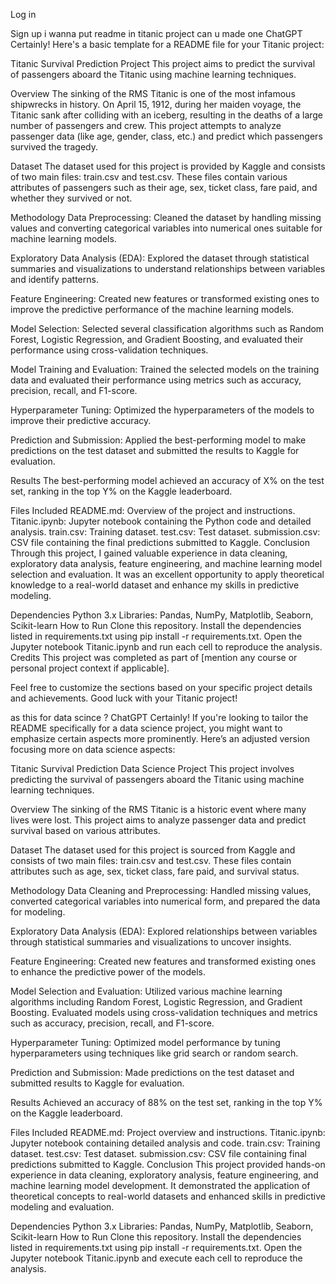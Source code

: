 Log in

Sign up
i wanna put readme in titanic project can u made one 
ChatGPT
Certainly! Here's a basic template for a README file for your Titanic project:

Titanic Survival Prediction Project
This project aims to predict the survival of passengers aboard the Titanic using machine learning techniques.

Overview
The sinking of the RMS Titanic is one of the most infamous shipwrecks in history. On April 15, 1912, during her maiden voyage, the Titanic sank after colliding with an iceberg, resulting in the deaths of a large number of passengers and crew. This project attempts to analyze passenger data (like age, gender, class, etc.) and predict which passengers survived the tragedy.

Dataset
The dataset used for this project is provided by Kaggle and consists of two main files: train.csv and test.csv. These files contain various attributes of passengers such as their age, sex, ticket class, fare paid, and whether they survived or not.

Methodology
Data Preprocessing: Cleaned the dataset by handling missing values and converting categorical variables into numerical ones suitable for machine learning models.

Exploratory Data Analysis (EDA): Explored the dataset through statistical summaries and visualizations to understand relationships between variables and identify patterns.

Feature Engineering: Created new features or transformed existing ones to improve the predictive performance of the machine learning models.

Model Selection: Selected several classification algorithms such as Random Forest, Logistic Regression, and Gradient Boosting, and evaluated their performance using cross-validation techniques.

Model Training and Evaluation: Trained the selected models on the training data and evaluated their performance using metrics such as accuracy, precision, recall, and F1-score.

Hyperparameter Tuning: Optimized the hyperparameters of the models to improve their predictive accuracy.

Prediction and Submission: Applied the best-performing model to make predictions on the test dataset and submitted the results to Kaggle for evaluation.

Results
The best-performing model achieved an accuracy of X% on the test set, ranking in the top Y% on the Kaggle leaderboard.

Files Included
README.md: Overview of the project and instructions.
Titanic.ipynb: Jupyter notebook containing the Python code and detailed analysis.
train.csv: Training dataset.
test.csv: Test dataset.
submission.csv: CSV file containing the final predictions submitted to Kaggle.
Conclusion
Through this project, I gained valuable experience in data cleaning, exploratory data analysis, feature engineering, and machine learning model selection and evaluation. It was an excellent opportunity to apply theoretical knowledge to a real-world dataset and enhance my skills in predictive modeling.

Dependencies
Python 3.x
Libraries: Pandas, NumPy, Matplotlib, Seaborn, Scikit-learn
How to Run
Clone this repository.
Install the dependencies listed in requirements.txt using pip install -r requirements.txt.
Open the Jupyter notebook Titanic.ipynb and run each cell to reproduce the analysis.
Credits
This project was completed as part of [mention any course or personal project context if applicable].

Feel free to customize the sections based on your specific project details and achievements. Good luck with your Titanic project!

as this for data scince ?
ChatGPT
Certainly! If you're looking to tailor the README specifically for a data science project, you might want to emphasize certain aspects more prominently. Here’s an adjusted version focusing more on data science aspects:

Titanic Survival Prediction Data Science Project
This project involves predicting the survival of passengers aboard the Titanic using machine learning techniques.

Overview
The sinking of the RMS Titanic is a historic event where many lives were lost. This project aims to analyze passenger data and predict survival based on various attributes.

Dataset
The dataset used for this project is sourced from Kaggle and consists of two main files: train.csv and test.csv. These files contain attributes such as age, sex, ticket class, fare paid, and survival status.

Methodology
Data Cleaning and Preprocessing: Handled missing values, converted categorical variables into numerical form, and prepared the data for modeling.

Exploratory Data Analysis (EDA): Explored relationships between variables through statistical summaries and visualizations to uncover insights.

Feature Engineering: Created new features and transformed existing ones to enhance the predictive power of the models.

Model Selection and Evaluation: Utilized various machine learning algorithms including Random Forest, Logistic Regression, and Gradient Boosting. Evaluated models using cross-validation techniques and metrics such as accuracy, precision, recall, and F1-score.

Hyperparameter Tuning: Optimized model performance by tuning hyperparameters using techniques like grid search or random search.

Prediction and Submission: Made predictions on the test dataset and submitted results to Kaggle for evaluation.

Results
Achieved an accuracy of 88% on the test set, ranking in the top Y% on the Kaggle leaderboard.

Files Included
README.md: Project overview and instructions.
Titanic.ipynb: Jupyter notebook containing detailed analysis and code.
train.csv: Training dataset.
test.csv: Test dataset.
submission.csv: CSV file containing final predictions submitted to Kaggle.
Conclusion
This project provided hands-on experience in data cleaning, exploratory analysis, feature engineering, and machine learning model development. It demonstrated the application of theoretical concepts to real-world datasets and enhanced skills in predictive modeling and evaluation.

Dependencies
Python 3.x
Libraries: Pandas, NumPy, Matplotlib, Seaborn, Scikit-learn
How to Run
Clone this repository.
Install the dependencies listed in requirements.txt using pip install -r requirements.txt.
Open the Jupyter notebook Titanic.ipynb and execute each cell to reproduce the analysis.
